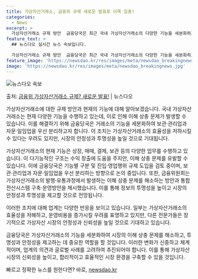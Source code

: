 ```yaml
---
title: 가상자산거래소, 금융위 규제 새로운 발표로 이목 집중!
categories:
  - News
excerpt: >
  가상자산거래소 규제 방안  금융당국은 최근 국내 가상자산거래소의 다양한 기능을 세분화하고 분리하는 방안을 검…
feature_text: >
  ## 뉴스다오 실시간 뉴스 속보입니다.

  가상자산거래소 규제 방안  금융당국은 최근 국내 가상자산거래소의 다양한 기능을 세분화하고 분리하는 방안을 검…
feature_image: 'https://newsdao.kr/res/images/meta/newsdao_breakingnews.jpg'
image: 'https://newsdao.kr/res/images/meta/newsdao_breakingnews.jpg'
---
```


![뉴스다오 속보](https://newsdao.kr/res/images/meta/newsdao_breakingnews.jpg)

<p>출처: <a href="https://newsdao.kr/4237" rel="dofollow">금융위 가상자산거래소 규제? 새로운 발표!</a> | 뉴스다오</p>

가상자산거래소에 대한 규제 방안과 현재의 기능에 대해 알아보겠습니다. 국내 가상자산거래소는 현재 다양한 기능을 수행하고 있는데, 이로 인해 이해 상충 문제가 발생할 수 있습니다. 이를 해결하기 위해 금융당국은 거래소의 기능을 세분화하여 보관·관리업과 자문·일임업을 우선 분리하고자 합니다. 이 조치는 가상자산거래소의 효율성을 저하시킬 수 있다는 우려도 있지만, 시장의 안정성과 투명성을 높일 것으로 기대됩니다.

가상자산거래소의 현재 기능은 상장, 매매, 결제, 보관 등의 다양한 업무를 수행하고 있습니다. 이 다기능적인 구조는 수익 창출에 도움을 주지만, 이해 상충 문제를 유발할 수 있습니다. 이에 금융당국은 기능별 구분 및 진입·영업행위 규제 도입을 검토 중이며, 보관·관리업과 자문·일임업을 우선 분리하는 방향으로 논의 중입니다. 또한, 금융위원회는 가상자산거래소의 발행·유통과정에서 발생하는 이해 상충 문제를 해소하는 방안과 통합전산시스템 구축·운영방안을 제시했습니다. 이를 통해 정보의 투명성을 높이고 시장의 안정성과 투명성을 제고할 것으로 전망됩니다.

이러한 조치에 대해 업계는 다양한 반응을 보이고 있습니다. 일부는 가상자산거래소의 효율성을 저해하고, 운영비용을 증가시킬 우려를 표명하고 있지만, 다른 전문가들은 장기적으로 가상자산 시장의 안정성과 신뢰성을 높일 것으로 기대하고 있습니다.

금융당국은 가상자산거래소의 기능을 세분화하여 시장의 이해 상충 문제를 해소하고, 투명성과 안정성을 제고하는 데 중요한 역할을 할 것입니다. 이러한 변화가 신중하고 체계적이며, 업계의 의견과 글로벌 사례를 고려하여 추진되어야 합니다. 이를 통해 가상자산 시장의 신뢰성을 높이고, 합리적이고 효율적인 시장 환경을 구축할 수 있을 것입니다. 

빠르고 정확한 뉴스를 원한다면? 바로, <a href="https://newsdao.kr" rel="dofollow">newsdao.kr</a>


